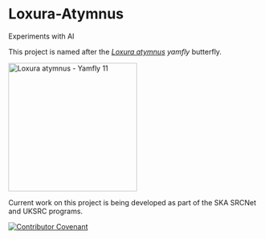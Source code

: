 # Loxura-Atymnus
Experiments with AI

This project is named after the <a href="https://en.wikipedia.org/wiki/Loxura_atymnus">_Loxura atymnus_</a> _yamfly_ butterfly.

<a title="Vinayaraj, CC BY-SA 3.0 &lt;https://creativecommons.org/licenses/by-sa/3.0&gt;, via Wikimedia Commons" href="https://commons.wikimedia.org/wiki/File:Loxura_atymnus_-_Yamfly_11.JPG"><img width="256" alt="Loxura atymnus - Yamfly 11" src="https://upload.wikimedia.org/wikipedia/commons/thumb/9/96/Loxura_atymnus_-_Yamfly_11.JPG/256px-Loxura_atymnus_-_Yamfly_11.JPG?20130810191527"></a>

Current work on this project is being developed as part of the SKA SRCNet and UKSRC programs.

[![Contributor Covenant](https://img.shields.io/badge/Contributor%20Covenant-2.0-4baaaa.svg)](CODE_OF_CONDUCT.md)

